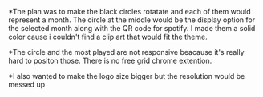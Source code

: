 *The plan was to make the black circles rotatate and each of them would represent a month. The circle at the middle would be the display option for the selected month along with the QR code for spotify. I made them a solid color cause i couldn't find a clip art that would fit the theme.

*The circle and the most played are not responsive beacause it's really hard to positon those. There is no free grid chrome extention.

*I also wanted to make the logo size bigger but the resolution would be messed up